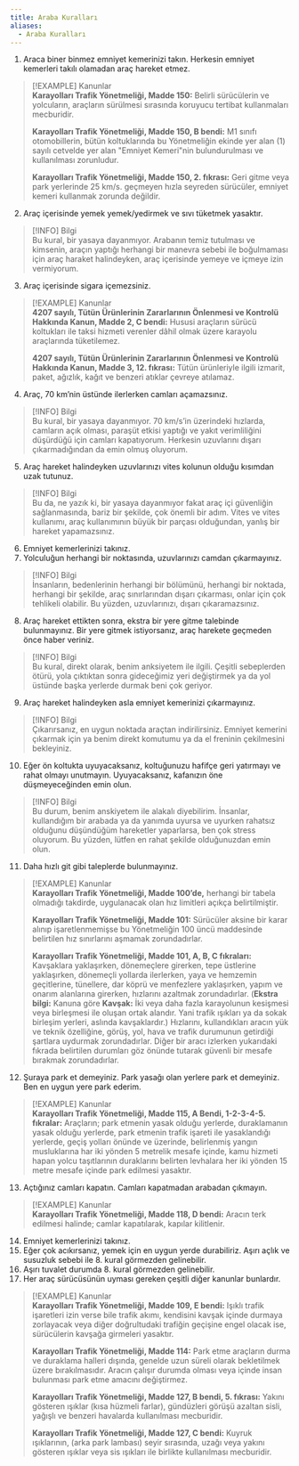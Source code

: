 ```yaml
---  
title: Araba Kuralları  
aliases:  
  - Araba Kuralları  
---  
```

1. Araca biner binmez emniyet kemerinizi takın. Herkesin emniyet kemerleri takılı olamadan araç hareket etmez.  

> [!EXAMPLE] Kanunlar  
> **Karayolları Trafik Yönetmeliği, Madde 150:** Belirli sürücülerin ve yolcuların, araçların sürülmesi sırasında koruyucu tertibat kullanmaları mecburidir.  
>  
> **Karayolları Trafik Yönetmeliği, Madde 150, B bendi:** M1 sınıfı otomobillerin, bütün koltuklarında bu Yönetmeliğin ekinde yer alan (1) sayılı cetvelde yer alan "Emniyet Kemeri"nin bulundurulması ve kullanılması zorunludur.  
>  
>  **Karayolları Trafik Yönetmeliği, Madde 150, 2. fıkrası:** Geri gitme veya park yerlerinde 25 km/s. geçmeyen hızla seyreden sürücüler, emniyet kemeri kullanmak zorunda değildir.  

2. Araç içerisinde yemek yemek/yedirmek ve sıvı tüketmek yasaktır.  

> [!INFO] Bilgi  
> Bu kural, bir yasaya dayanmıyor. Arabanın temiz tutulması ve kimsenin, araçın yaptığı herhangi bir manevra sebebi ile boğulmaması için araç haraket halindeyken, araç içerisinde yemeye ve içmeye izin vermiyorum.  

3. Araç içerisinde sigara içemezsiniz.  

> [!EXAMPLE] Kanunlar  
> **4207 sayılı, Tütün Ürünlerinin Zararlarının Önlenmesi ve Kontrolü Hakkında Kanun, Madde 2, C bendi:** Hususi araçların sürücü koltukları ile taksi hizmeti verenler dâhil olmak üzere karayolu araçlarında tüketilemez.  
>  
> **4207 sayılı, Tütün Ürünlerinin Zararlarının Önlenmesi ve Kontrolü Hakkında Kanun, Madde 3, 12. fıkrası:** Tütün ürünleriyle ilgili izmarit, paket, ağızlık, kağıt ve benzeri atıklar çevreye atılamaz.  

4. Araç, 70 km’nin üstünde ilerlerken camları açamazsınız.  

> [!INFO] Bilgi  
> Bu kural, bir yasaya dayanmıyor. 70 km/s’in üzerindeki hızlarda, camların açık olması, paraşüt etkisi yaptığı ve yakıt verimliliğini düşürdüğü için camları kapatıyorum. Herkesin uzuvlarını dışarı çıkarmadığından da emin olmuş oluyorum.  

5. Araç hareket halindeyken uzuvlarınızı vites kolunun olduğu kısımdan uzak tutunuz.  

> [!INFO] Bilgi  
> Bu da, ne yazık ki, bir yasaya dayanmıyor fakat araç içi güvenliğin sağlanmasında, bariz bir şekilde, çok önemli bir adım. Vites ve vites kullanımı, araç kullanımının büyük bir parçası olduğundan, yanlış bir hareket yapamazsınız.  

6. Emniyet kemerlerinizi takınız.  
7. Yolculuğun herhangi bir noktasında, uzuvlarınızı camdan çıkarmayınız.  

> [!INFO] Bilgi  
> İnsanların, bedenlerinin herhangi bir bölümünü, herhangi bir noktada, herhangi bir şekilde, araç sınırlarından dışarı çıkarması, onlar için çok tehlikeli olabilir. Bu yüzden, uzuvlarınızı, dışarı çıkaramazsınız.  

8. Araç hareket ettikten sonra, ekstra bir yere gitme talebinde bulunmayınız. Bir yere gitmek istiyorsanız, araç harekete geçmeden önce haber veriniz.  

> [!INFO] Bilgi  
> Bu kural, direkt olarak, benim anksiyetem ile ilgili. Çeşitli sebeplerden ötürü, yola çıktıktan sonra gideceğimiz yeri değiştirmek ya da yol üstünde başka yerlerde durmak beni çok geriyor.  

9. Araç hareket halindeyken asla emniyet kemerinizi çıkarmayınız.  

> [!INFO] Bilgi  
>    Çıkarırsanız, en uygun noktada araçtan indirilirsiniz. Emniyet kemerini çıkarmak için ya benim direkt komutumu ya da el freninin çekilmesini bekleyiniz.  

10. Eğer ön koltukta uyuyacaksanız, koltuğunuzu hafifçe geri yatırmayı ve rahat olmayı unutmayın. Uyuyacaksanız, kafanızın öne düşmeyeceğinden emin olun.  

> [!INFO] Bilgi  
> Bu durum, benim anskiyetem ile alakalı diyebilirim. İnsanlar, kullandığım bir arabada ya da yanımda uyursa ve uyurken rahatsız olduğunu düşündüğüm hareketler yaparlarsa, ben çok stress oluyorum. Bu yüzden, lütfen en rahat şekilde olduğunuzdan emin olun.  

11. Daha hızlı git gibi taleplerde bulunmayınız.  

> [!EXAMPLE] Kanunlar  
> **Karayolları Trafik Yönetmeliği, Madde 100’de,** herhangi bir tabela olmadığı takdirde, uygulanacak olan hız limitleri açıkça belirtilmiştir.  
>  
> **Karayolları Trafik Yönetmeliği, Madde 101:** Sürücüler aksine bir karar alınıp işaretlenmemişse bu Yönetmeliğin 100 üncü maddesinde belirtilen hız sınırlarını aşmamak zorundadırlar.  
>  
> **Karayolları Trafik Yönetmeliği, Madde 101, A, B, C fıkraları:** Kavşaklara yaklaşırken, dönemeçlere girerken, tepe üstlerine yaklaşırken, dönemeçli yollarda ilerlerken, yaya ve hemzemin geçitlerine, tünellere, dar köprü ve menfezlere yaklaşırken, yapım ve onarım alanlarına girerken, hızlarını azaltmak zorundadırlar. (**Ekstra bilgi:** Kanuna göre **Kavşak:** İki veya daha fazla karayolunun kesişmesi veya birleşmesi ile oluşan ortak alandır. Yani trafik ışıkları ya da sokak birleşim yerleri, aslında kavşaklardır.) Hızlarını, kullandıkları aracın yük ve teknik özelliğine, görüş, yol, hava ve trafik durumunun getirdiği şartlara uydurmak zorundadırlar. Diğer bir aracı izlerken yukarıdaki fıkrada belirtilen durumları göz önünde tutarak güvenli bir mesafe bırakmak zorundadırlar.  

12. Şuraya park et demeyiniz. Park yasağı olan yerlere park et demeyiniz. Ben en uygun yere park ederim.  

> [!EXAMPLE] Kanunlar  
> **Karayolları Trafik Yönetmeliği, Madde 115, A Bendi, 1-2-3-4-5. fıkralar:**  Araçların; park etmenin yasak olduğu yerlerde, duraklamanın yasak olduğu yerlerde, park etmenin trafik işareti ile yasaklandığı yerlerde, geçiş yolları önünde ve üzerinde, belirlenmiş yangın musluklarına har iki yönden 5 metrelik mesafe içinde, kamu hizmeti hapan yolcu taşıtlarının duraklarını belirten levhalara her iki yönden 15 metre mesafe içinde  park edilmesi yasaktır.  

13. Açtığınız camları kapatın. Camları kapatmadan arabadan çıkmayın.  

> [!EXAMPLE] Kanunlar  
> **Karayolları Trafik Yönetmeliği, Madde 118, D bendi:** Aracın terk edilmesi halinde; camlar kapatılarak, kapılar kilitlenir.  

14. Emniyet kemerlerinizi takınız.  
15. Eğer çok acıkırsanız, yemek için en uygun yerde durabiliriz. Aşırı açlık ve susuzluk sebebi ile 8. kural görmezden gelinebilir.  
16. Aşırı tuvalet durumda 8. kural görmezden gelinebilir.  
17. Her araç sürücüsünün uyması gereken çeşitli diğer kanunlar bunlardır.  

> [!EXAMPLE] Kanunlar  
> **Karayolları Trafik Yönetmeliği, Madde 109, E bendi:** Işıklı trafik işaretleri izin verse bile trafik akımı, kendisini kavşak içinde durmaya zorlayacak veya diğer doğrultudaki trafiğin geçişine engel olacak ise, sürücülerin kavşağa girmeleri yasaktır.  
>  
> **Karayolları Trafik Yönetmeliği, Madde 114:** Park etme araçların durma ve duraklama halleri dışında, genelde uzun süreli olarak bekletilmek üzere bırakılmasıdır. Aracın çalışır durumda olması veya içinde insan bulunması park etme amacını değiştirmez.  
>  
> **Karayolları Trafik Yönetmeliği, Madde 127, B bendi, 5. fıkrası:** Yakını gösteren ışıklar (kısa hüzmeli farlar), gündüzleri görüşü azaltan sisli, yağışlı ve benzeri havalarda kullanılması mecburidir.  
>  
> **Karayolları Trafik Yönetmeliği, Madde 127, C bendi:** Kuyruk ışıklarının, (arka park lambası) seyir sırasında, uzağı veya yakını gösteren ışıklar veya sis ışıkları ile birlikte kullanılması mecburidir.  